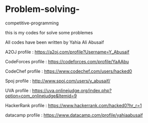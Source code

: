 # Problem-solving-
competitive-programming 

this is my codes for solve some problemes

All codes have been written by Yahia Ali Abusaif

A2OJ profile : https://a2oj.com/profile?Username=Y_Abusaif

CodeForces profile : https://codeforces.com/profile/YaAAbu

CodeChef profile : https://www.codechef.com/users/hacked0

Spoj profile : http://www.spoj.com/users/y_abusaif/

UVA profile : https://uva.onlinejudge.org/index.php?option=com_onlinejudge&Itemid=9

HackerRank profile : https://www.hackerrank.com/hacked0?hr_r=1

datacamp profile : https://www.datacamp.com/profile/yahiaabusaif
